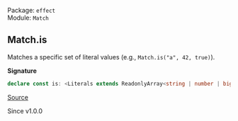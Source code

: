 Package: `effect`<br />
Module: `Match`<br />

## Match.is

Matches a specific set of literal values (e.g., `Match.is("a", 42, true)`).

**Signature**

```ts
declare const is: <Literals extends ReadonlyArray<string | number | bigint | boolean | null>>(...literals: Literals) => SafeRefinement<Literals[number]>
```

[Source](https://github.com/Effect-TS/effect/tree/main/packages/effect/src/Match.ts#L959)

Since v1.0.0